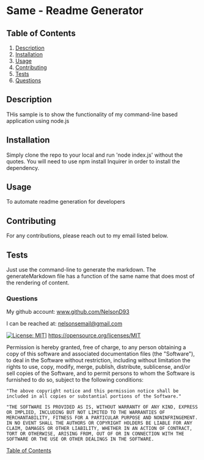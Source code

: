 # Same - Readme Generator

  ## Table of Contents
  1. [Description](#description)
  2. [Installation](#installation)
  3. [Usage](#usage)
  4. [Contributing](#contributing)
  5. [Tests](#tests)
  6. [Questions](#questions)

  ## Description
  THis sample is to show the functionality of my command-line based application using node.js
  
  ## Installation
  Simply clone the repo to your local and run 'node index.js' without the quotes. You will need to use npm install Inquirer in order to install the dependency.

  ## Usage
  To automate readme generation for developers

  ## Contributing
  For any contributions, please reach out to my email listed below.

  ## Tests
  Just use the command-line to generate the markdown. The generateMarkdown file has a function of the same name that does most of the rendering of content. 

  ### Questions
  My github account: www.github.com/NelsonD93

  I can be reached at: nelsonsemail@gmail.com
  
  [![License: MIT](https://img.shields.io/badge/License-MIT-yellow.svg)](https://opensource.org/licenses/MIT)]
  https://opensource.org/licenses/MIT
  
  Permission is hereby granted, free of charge, to any person obtaining a copy of this software and associated documentation files (the "Software"), to deal in the Software without restriction, including without limitation the rights to use, copy, modify, merge, publish, distribute, sublicense, and/or sell copies of the Software, and to permit persons to whom the Software is furnished to do so, subject to the following conditions: 
    
    "The above copyright notice and this permission notice shall be included in all copies or substantial portions of the Software."
    
    "THE SOFTWARE IS PROVIDED AS IS, WITHOUT WARRANTY OF ANY KIND, EXPRESS OR IMPLIED, INCLUDING BUT NOT LIMITED TO THE WARRANTIES OF MERCHANTABILITY, FITNESS FOR A PARTICULAR PURPOSE AND NONINFRINGEMENT. IN NO EVENT SHALL THE AUTHORS OR COPYRIGHT HOLDERS BE LIABLE FOR ANY CLAIM, DAMAGES OR OTHER LIABILITY, WHETHER IN AN ACTION OF CONTRACT, TORT OR OTHERWISE, ARISING FROM, OUT OF OR IN CONNECTION WITH THE SOFTWARE OR THE USE OR OTHER DEALINGS IN THE SOFTWARE.

  [Table of Contents](#table-of-contents)
